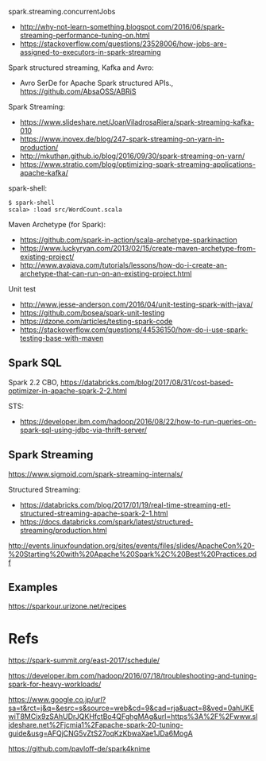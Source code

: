 spark.streaming.concurrentJobs
* http://why-not-learn-something.blogspot.com/2016/06/spark-streaming-performance-tuning-on.html
* https://stackoverflow.com/questions/23528006/how-jobs-are-assigned-to-executors-in-spark-streaming

Spark structured streaming, Kafka and Avro:
* Avro SerDe for Apache Spark structured APIs., https://github.com/AbsaOSS/ABRiS

Spark Streaming:
- https://www.slideshare.net/JoanViladrosaRiera/spark-streaming-kafka-010
- https://www.inovex.de/blog/247-spark-streaming-on-yarn-in-production/
- http://mkuthan.github.io/blog/2016/09/30/spark-streaming-on-yarn/
- https://www.stratio.com/blog/optimizing-spark-streaming-applications-apache-kafka/


spark-shell:
```
$ spark-shell
scala> :load src/WordCount.scala

```

Maven Archetype (for Spark):
- https://github.com/spark-in-action/scala-archetype-sparkinaction
- https://www.luckyryan.com/2013/02/15/create-maven-archetype-from-existing-project/
- http://www.avajava.com/tutorials/lessons/how-do-i-create-an-archetype-that-can-run-on-an-existing-project.html


Unit test
- http://www.jesse-anderson.com/2016/04/unit-testing-spark-with-java/
- https://github.com/bosea/spark-unit-testing
- https://dzone.com/articles/testing-spark-code
- https://stackoverflow.com/questions/44536150/how-do-i-use-spark-testing-base-with-maven

## Spark SQL
Spark 2.2 CBO, https://databricks.com/blog/2017/08/31/cost-based-optimizer-in-apache-spark-2-2.html

STS:
- https://developer.ibm.com/hadoop/2016/08/22/how-to-run-queries-on-spark-sql-using-jdbc-via-thrift-server/


## Spark Streaming

https://www.sigmoid.com/spark-streaming-internals/

Structured Streaming:
- https://databricks.com/blog/2017/01/19/real-time-streaming-etl-structured-streaming-apache-spark-2-1.html
- https://docs.databricks.com/spark/latest/structured-streaming/production.html

http://events.linuxfoundation.org/sites/events/files/slides/ApacheCon%20-%20Starting%20with%20Apache%20Spark%2C%20Best%20Practices.pdf

## Examples

https://sparkour.urizone.net/recipes


# Refs
https://spark-summit.org/east-2017/schedule/

https://developer.ibm.com/hadoop/2016/07/18/troubleshooting-and-tuning-spark-for-heavy-workloads/


https://www.google.co.jp/url?sa=t&rct=j&q=&esrc=s&source=web&cd=9&cad=rja&uact=8&ved=0ahUKEwiT8MCix9zSAhUDrJQKHfctBo4QFghgMAg&url=https%3A%2F%2Fwww.slideshare.net%2Fjcmia1%2Fapache-spark-20-tuning-guide&usg=AFQjCNG5vZtS27oqKzKbwaXae1JDa6MogA

https://github.com/pavloff-de/spark4knime